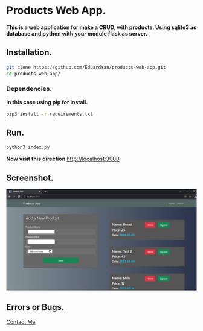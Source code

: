 # Products Web App.

__This is a web application for make a CRUD, with products. Using sqlite3 as database and python with your module flask as server.__

## Installation.

```bash
git clone https://github.com/EduardYan/products-web-app.git
cd products-web-app/
```


### Dependencies.

__In this case using pip for install.__

```bash
pip3 install -r requirements.txt
```

## Run.

```bash
python3 index.py
```

__Now visit this direction__ <a href="http://localhost:3000" target="_blank">http://localhost:3000</a>


## Screenshot.
![screenshot](./doc/screenshot.png)

## Errors or Bugs.
<a href="mailto:eduarygp@gmail.com">
  Contact Me
</a>